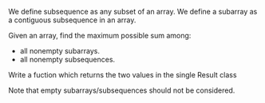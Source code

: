 We define subsequence as any subset of an array. We define a subarray as a contiguous subsequence in an array.

Given an array, find the maximum possible sum among:

- all nonempty subarrays.
- all nonempty subsequences.

Write a fuction which returns the two values in the single Result class

Note that empty subarrays/subsequences should not be considered.